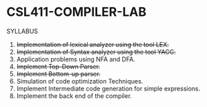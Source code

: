 # CSL411-COMPILER-LAB
SYLLABUS
1. ~~Implementation of lexical analyzer using the tool LEX.~~
2. ~~Implementation of Syntax analyzer using the tool YACC.~~
3. Application problems using NFA and DFA.
4. ~~Implement Top-Down Parser.~~
5. ~~Implement Bottom-up parser.~~
6. Simulation of code optimization Techniques.
7. Implement Intermediate code generation for simple expressions.
8. Implement the back end of the compiler.
              
            
    
   
 
 
